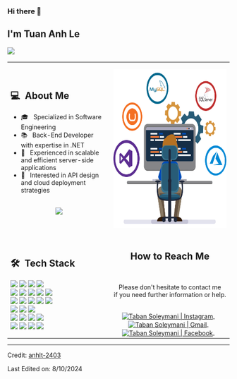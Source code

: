 ### Hi there 👋

## I'm Tuan Anh Le
![](https://komarev.com/ghpvc/?username=anhlt-2403&color=0069b4)
<table>
  <tr>
    <td>
      <h2> 💻 &nbsp;About Me </h2>
       <ul>
            <li>🎓 &nbsp; Specialized in Software Engineering</li>
            <li>📚 &nbsp; Back-End Developer with expertise in .NET</li>
            <li>👑 &nbsp; Experienced in scalable and efficient server-side applications</li>
            <li>🤔 &nbsp; Interested in API design and cloud deployment strategies</li>
       </ul>
       <p align="center">
         <br>
            <img height="150em" src="https://github-readme-stats-eight-theta.vercel.app/api?username=anhlt-2403&show_icons=true&theme=tokyonight&include_all_commits=true&count_private=true"/>
         </br>
        </p>
    </td>
    <td>
     <p align="center">
        <img height="360em" src="https://github.com/anhlt-2403/anhlt-2403/blob/main/dotnet.png"/>
     </p>
    </td>
  </tr>
  <tr>
<td>
  <h2> 🛠 &nbsp;Tech Stack</h2>
  <img src="https://img.shields.io/badge/-C%23-05122A?style=flat&logo=c-sharp"/>
  <img src="https://img.shields.io/badge/-Java-05122A?style=flat&logo=java"/>
  <img src="https://img.shields.io/badge/-Node.js-05122A?style=flat&logo=node.js"/>
  <img src="https://img.shields.io/badge/-JavaScript-05122A?style=flat&logo=javascript"/>
  <br>
  <img src="https://img.shields.io/badge/-Spring%20Boot-05122A?style=flat&logo=spring"/>
  <img src="https://img.shields.io/badge/-ASP.NET%20Core-05122A?style=flat&logo=dotnet"/>
  <img src="https://img.shields.io/badge/-JSP-05122A?style=flat&logo=java"/>
  <img src="https://img.shields.io/badge/-Servlet-05122A?style=flat&logo=java"/>
  <img src="https://img.shields.io/badge/-NET%20Framework-05122A?style=flat&logo=dotnet"/>
  <br>
  <img src="https://img.shields.io/badge/-SQL%20Server-05122A?style=flat&logo=microsoft-sql-server"/>
  <img src="https://img.shields.io/badge/-MySQL-05122A?style=flat&logo=mysql"/>
  <img src="https://img.shields.io/badge/-Firebase-05122A?style=flat&logo=firebase"/>
  <img src="https://img.shields.io/badge/-Entity%20Framework-05122A?style=flat&logo=.net"/>
  <img src="https://img.shields.io/badge/-Redis-05122A?style=flat&logo=redis"/>
  <br>
  <img src="https://img.shields.io/badge/-Microservices-05122A?style=flat&logo=microservice"/>
  <img src="https://img.shields.io/badge/-RabbitMQ-05122A?style=flat&logo=rabbitmq"/>
  <img src="https://img.shields.io/badge/-SignalR-05122A?style=flat&logo=signalr"/>
  <br>
  <img src="https://img.shields.io/badge/-Docker-05122A?style=flat&logo=docker"/>
  <img src="https://img.shields.io/badge/-Git-05122A?style=flat&logo=git"/>
  <img src="https://img.shields.io/badge/-GitHub-05122A?style=flat&logo=github"/>
  <img src="https://img.shields.io/badge/-Postman-05122A?style=flat&logo=postman"/>
  <br>
  <img src="https://img.shields.io/badge/-IntelliJ%20IDEA-05122A?style=flat&logo=intellijidea"/>
  <img src="https://img.shields.io/badge/-Visual%20Studio-05122A?style=flat&logo=visual-studio"/>
  <img src="https://img.shields.io/badge/-VS%20Code-05122A?style=flat&logo=visual-studio-code&logoColor=007ACC"/>
  <img src="https://img.shields.io/badge/-NetBeans-05122A?style=flat&logo=apache-netbeans"/>
</td>

   <td>
    <div align="center">
      <h2><b>How to Reach Me</b></h2>
      <br>
      <p>Please don't hesitate to contact me 
        <br>if you need further information or help.
      </p>
      <br>
      <a href="https://www.instagram.com/anhlt.2403/" target="_blank">
      <img align="center" alt="Taban Soleymani | Instagram" width="30em" src="https://img.icons8.com/ios-glyphs/50/000000/instagram-new.png" />
      </a> &nbsp;&nbsp;
      <a href="mailto:anhlt24032003@gmail.com" >
      <img align="center" alt="Taban Soleymani | Gmail" width="30em" src="https://img.icons8.com/ios-glyphs/50/000000/gmail.png" />
      </a> &nbsp;&nbsp;
      <a href="https://www.facebook.com/anhlt.2403/" >
      <img align="center" alt="Taban Soleymani | Facebook" width="30em" src="https://img.icons8.com/ios-glyphs/50/000000/facebook.png" />
      </a> &nbsp;&nbsp;
      <br>
    </div>
   </td>
  </tr>
</table>

------

Credit: [anhlt-2403](https://github.com/anhlt-2403)

Last Edited on: 8/10/2024
